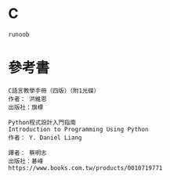 # C
```
runoob
```

# 參考書
```
C語言教學手冊（四版）（附1光碟）
作者： 洪維恩  
出版社：旗標 
```
```
Python程式設計入門指南
Introduction to Programming Using Python
作者： Y. Daniel Liang  

譯者： 蔡明志
出版社：碁峰 
https://www.books.com.tw/products/0010719771
```
```
```
```
```
```
```
